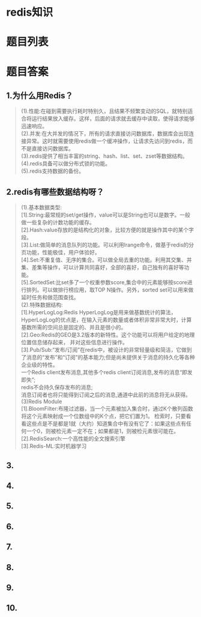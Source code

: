 redis知识
======
# 题目列表
# 题目答案
## 1.为什么用Redis？
>(1).性能:在碰到需要执行耗时特别久，且结果不频繁变动的SQL，就特别适合将运行结果放入缓存。这样，后面的请求就去缓存中读取，使得请求能够迅速响应。                
 (2).并发:在大并发的情况下，所有的请求直接访问数据库，数据库会出现连接异常。这时就需要使用redis做一个缓冲操作，让请求先访问到redis，而不是直接访问数据库。                   
 (3).redis提供了相当丰富的string、hash、list、set、zset等数据结构。               
 (4).redis具备可以做分布式锁的功能。                 
 (5).redis支持数据的备份。              
## 2.redis有哪些数据结构呀？
>(1).基本数据类型:                         
 [1].String:最常规的set/get操作，value可以是String也可以是数字。一般做一些复杂的计数功能的缓存。                 
 [2].Hash:value存放的是结构化的对象，比较方便的就是操作其中的某个字段。             
 [3].List:做简单的消息队列的功能。可以利用lrange命令，做基于redis的分页功能，性能极佳，用户体验好。                
 [4].Set:不重复值、无序的集合。可以做全局去重的功能。利用其交集、并集、差集等操作，可以计算共同喜好，全部的喜好，自己独有的喜好等功能。                
 [5].SortedSet:比set多了一个权重参数score,集合中的元素能够按score进行排列。可以做排行榜应用，取TOP N操作。另外，sorted set可以用来做延时任务和做范围查找。             
 (2).特殊数据结构:                           
 [1].HyperLogLog:Redis HyperLogLog是用来做基数统计的算法，HyperLogLog的优点是，在输入元素的数量或者体积非常非常大时，计算基数所需的空间总是固定的、并且是很小的。                 
 [2].Geo:Redis的GEO是3.2版本的新特性。这个功能可以将用户给定的地理位置信息储存起来， 并对这些信息进行操作。                
 [3].Pub/Sub:“发布/订阅”在redis中，被设计的非常轻量级和简洁，它做到了消息的“发布”和“订阅”的基本能力;但是尚未提供关于消息的持久化等各种企业级的特性。                 
 一个Redis client发布消息,其他多个redis client订阅消息,发布的消息“即发即失”;                             
 redis不会持久保存发布的消息;                                        
 消息订阅者也将只能得到订阅之后的消息,通道中此前的消息将无从获得。                               
 (3)Redis Module                    
 [1].BloomFilter:布隆过滤器，当一个元素被加入集合时，通过K个散列函数将这个元素映射成一个位数组中的K个点，把它们置为1。
>检索时，只要看看这些点是不是都是1就（大约）知道集合中有没有它了：如果这些点有任何一个0，则被检元素一定不在；如果都是1，则被检元素很可能在。                        
 [2].RedisSearch:一个高性能的全文搜索引擎               
 [3].Redis-ML:实时机器学习                                    
## 3.
## 4.
## 5.
## 6.
## 7.
## 8.
## 9.
## 10.